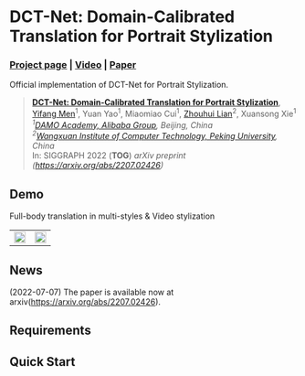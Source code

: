 # DCT-Net: Domain-Calibrated Translation for Portrait Stylization

### [Project page](https://menyifang.github.io/projects/DCTNet/DCTNet.html) |  [Video](https://www.youtube.com/watch?v=Y8BrfOjXYQM) | [Paper](https://arxiv.org/abs/2207.02426)

Official implementation of DCT-Net for Portrait Stylization.


> [**DCT-Net: Domain-Calibrated Translation for Portrait Stylization**](arxiv_url_coming_soon),            
> [Yifang Men](https://menyifang.github.io/)<sup>1</sup>, Yuan Yao<sup>1</sup>, Miaomiao Cui<sup>1</sup>, [Zhouhui Lian](https://www.icst.pku.edu.cn/zlian/)<sup>2</sup>, Xuansong Xie<sup>1</sup>
> _<sup>1</sup>[DAMO Academy, Alibaba Group](https://damo.alibaba.com), Beijing, China_  
> _<sup>2</sup>[Wangxuan Institute of Computer Technology, Peking University](https://www.icst.pku.edu.cn/), China_     
> In: SIGGRAPH 2022 (**TOG**) 
> *arXiv preprint (https://arxiv.org/abs/2207.02426)* 


## Demo
Full-body translation in multi-styles & Video stylization
<table>
<tr>
    <td><img src="assets/demo_style.gif" width="100%"/></td>
    <td><img src="assets/demo_video.gif" width="100%"/></td>
</tr>
</table>

## News
(2022-07-07) The paper is available now at arxiv(https://arxiv.org/abs/2207.02426).


## Requirements


## Quick Start
